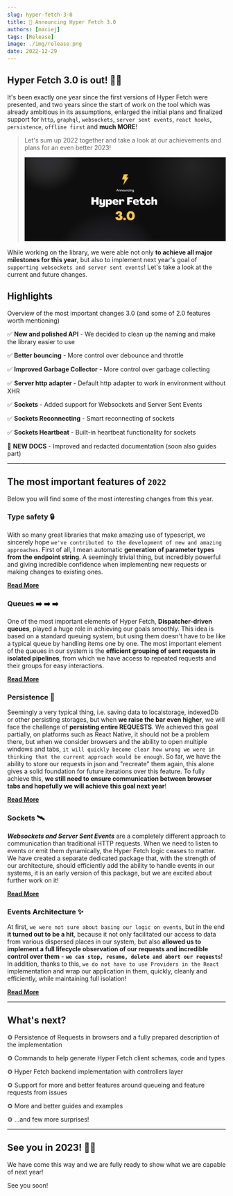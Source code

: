 ```yaml
---
slug: hyper-fetch-3-0
title: 🎉 Announcing Hyper Fetch 3.0
authors: [maciej]
tags: [Release]
image: ./img/release.png
date: 2022-12-29
---
```


## Hyper Fetch 3.0 is out! 🎉🎉

It's been exactly one year since the first versions of Hyper Fetch were presented, and two years since the start of work
on the tool which was already ambitious in its assumptions, enlarged the initial plans and finalized support for `http`,
`graphql`, `websockets`, `server sent events`, `react hooks`, `persistence`, `offline first` and **much MORE**!

> Let's sum up 2022 together and take a look at our achievements and plans for an even better 2023!
>
> ![Hyper Fetch 3.0](./img/release.png)

<!--truncate-->

While working on the library, we were able not only **to achieve all major milestones for this year**, but also to
implement next year's goal of `supporting websockets and server sent events`! Let's take a look at the current and
future changes.

## Highlights

Overview of the most important changes 3.0 (and some of 2.0 features worth mentioning)

✅ **New and polished API** - We decided to clean up the naming and make the library easier to use

✅ **Better bouncing** - More control over debounce and throttle

✅ **Improved Garbage Collector** - More control over garbage collecting

✅ **Server http adapter** - Default http adapter to work in environment without XHR

✅ **Sockets** - Added support for Websockets and Server Sent Events

✅ **Sockets Reconnecting** - Smart reconnecting of sockets

✅ **Sockets Heartbeat** - Built-in heartbeat functionality for sockets

🎊 **NEW DOCS** - Improved and redacted documentation (soon also guides part)

---

## The most important features of `2022`

Below you will find some of the most interesting changes from this year.

### Type safety 🔒

With so many great libraries that make amazing use of typescript, we sincerely hope
`we've contributed to the development of new and amazing approaches`. First of all, I mean automatic **generation of
parameter types from the endpoint string**. A seemingly trivial thing, but incredibly powerful and giving incredible
confidence when implementing new requests or making changes to existing ones.

[**Read More**](/docs/guides/Typescript/Global_Error)

### Queues ➡️ ➡️ ➡️

One of the most important elements of Hyper Fetch, **Dispatcher-driven queues**, played a huge role in achieving our
goals smoothly. This idea is based on a standard queuing system, but using them doesn't have to be like a typical queue
by handling items one by one. The most important element of the queues in our system is the **efficient grouping of sent
requests in isolated pipelines**, from which we have access to repeated requests and their groups for easy interactions.

[**Read More**](/docs/guides/Advanced/Queueing)

### Persistence 💎

Seemingly a very typical thing, i.e. saving data to localstorage, indexedDb or other persisting storages, but when **we
raise the bar even higher**, we will face the challenge of **persisting entire REQUESTS**. We achieved this goal
partially, on platforms such as React Native, it should not be a problem there, but when we consider browsers and the
ability to open multiple windows and tabs,
`it will quickly become clear how wrong we were in thinking that the current approach would be enough`. So far, we have
the ability to store our requests in json and "recreate" them again, this alone gives a solid foundation for future
iterations over this feature. To fully achieve this, **we still need to ensure communication between browser tabs and
hopefully we will achieve this goal next year**!

>

[**Read More**](/docs/guides/Advanced/Persistence)

### Sockets 🛰️

**_Websockets and Server Sent Events_** are a completely different approach to communication than traditional HTTP
requests. When we need to listen to events or emit them dynamically, the Hyper Fetch logic ceases to matter. We have
created a separate dedicated package that, with the strength of our architecture, should efficiently add the ability to
handle events in our systems, it is an early version of this package, but we are excited about further work on it!

[**Read More**](/docs/documentation/Sockets/Overview)

### Events Architecture ✨

At first, `we were not sure about basing our logic on events`, but in the end **it turned out to be a hit**, because it
not only facilitated our access to data from various dispersed places in our system, but also **allowed us to implement
a full lifecycle observation of our requests and incredible control over them** -
**`we can stop, resume, delete and abort our requests`**! In addition, thanks to this,
`we do not have to use Providers in the React` implementation and wrap our application in them, quickly, cleanly and
efficiently, while maintaining full isolation!

[**Read More**](/docs/documentation/Core/Overview#full-flow)

---

## What's next?

⚙️ Persistence of Requests in browsers and a fully prepared description of the implementation

⚙️ Commands to help generate Hyper Fetch client schemas, code and types

⚙️ Hyper Fetch backend implementation with controllers layer

⚙️ Support for more and better features around queueing and feature requests from issues

⚙️ More and better guides and examples

⚙️ ...and few more surprises!

---

## See you in 2023! 🎉🎉

We have come this way and we are fully ready to show what we are capable of next year!

See you soon!
